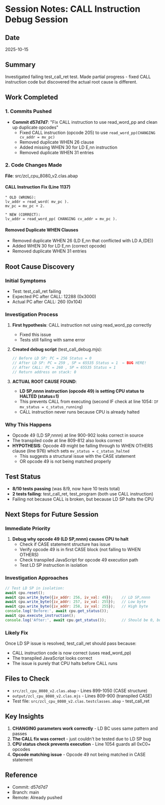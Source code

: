 # Session Notes: CALL Instruction Debug Session

## Date
2025-10-15

## Summary
Investigated failing test_call_ret test. Made partial progress - fixed CALL instruction code but discovered the actual root cause is different.

## Work Completed

### 1. Commits Pushed
- **Commit d57d7d7**: "Fix CALL instruction to use read_word_pp and clean up duplicate opcodes"
  - Fixed CALL instruction (opcode 205) to use `read_word_pp(CHANGING cv_addr = mv_pc)`
  - Removed duplicate WHEN 26 clause
  - Added missing WHEN 30 for LD E,nn instruction
  - Removed duplicate WHEN 31 entries

### 2. Code Changes Made
**File**: src/zcl_cpu_8080_v2.clas.abap

#### CALL Instruction Fix (Line 1137)
```abap
" OLD (WRONG):
lv_addr = read_word( mv_pc ).
mv_pc = mv_pc + 2.

" NEW (CORRECT):
lv_addr = read_word_pp( CHANGING cv_addr = mv_pc ).
```

#### Removed Duplicate WHEN Clauses
- Removed duplicate WHEN 26 (LD E,nn that conflicted with LD A,(DE))
- Added WHEN 30 for LD E,nn (correct opcode)
- Removed duplicate WHEN 31 entries

## Root Cause Discovery

### Initial Symptoms
- Test: test_call_ret failing
- Expected PC after CALL: 12288 (0x3000)
- Actual PC after CALL: 260 (0x104)

### Investigation Process
1. **First hypothesis**: CALL instruction not using read_word_pp correctly
   - Fixed this issue
   - Tests still failing with same error

2. **Created debug script** (test_call_debug.mjs):
   ```javascript
   // Before LD SP: PC = 256 Status = 0
   // After LD SP: PC = 259 , SP = 65535 Status = 1  ← BUG HERE!
   // After CALL: PC = 260 , SP = 65535 Status = 1
   // Return address on stack: 0
   ```

3. **ACTUAL ROOT CAUSE FOUND**:
   - **LD SP,nnnn instruction (opcode 49) is setting CPU status to HALTED (status=1)**
   - This prevents CALL from executing (second IF check at line 1054: `IF mv_status = c_status_running`)
   - CALL instruction never runs because CPU is already halted

### Why This Happens
- Opcode 49 (LD SP,nnnn) at line 900-902 looks correct in source
- The transpiled code at line 809-812 also looks correct
- **HYPOTHESIS**: Opcode 49 might be falling through to WHEN OTHERS clause (line 976) which sets `mv_status = c_status_halted`
  - This suggests a structural issue with the CASE statement
  - OR opcode 49 is not being matched properly

## Test Status
- **8/10 tests passing** (was 8/9, now have 10 tests total)
- **2 tests failing**: test_call_ret, test_program (both use CALL instruction)
- Failing not because CALL is broken, but because LD SP halts the CPU

## Next Steps for Future Session

### Immediate Priority
1. **Debug why opcode 49 (LD SP,nnnn) causes CPU to halt**
   - Check if CASE statement structure has issue
   - Verify opcode 49 is in first CASE block (not falling to WHEN OTHERS)
   - Check transpiled JavaScript for opcode 49 execution path
   - Test LD SP instruction in isolation

### Investigation Approaches
```javascript
// Test LD SP in isolation:
await cpu.reset();
await cpu.write_byte({iv_addr: 256, iv_val: 49});    // LD SP,nnnn
await cpu.write_byte({iv_addr: 257, iv_val: 255});   // Low byte
await cpu.write_byte({iv_addr: 258, iv_val: 255});   // High byte
console.log('Before:', await cpu.get_status());
await cpu.execute_instruction();
console.log('After:', await cpu.get_status());       // Should be 0, but is 1!
```

### Likely Fix
Once LD SP issue is resolved, test_call_ret should pass because:
- CALL instruction code is now correct (uses read_word_pp)
- The transpiled JavaScript looks correct
- The issue is purely that CPU halts before CALL runs

## Files to Check
- `src/zcl_cpu_8080_v2.clas.abap` - Lines 899-1050 (CASE structure)
- `output/zcl_cpu_8080_v2.clas.mjs` - Lines 809-900 (transpiled CASE)
- Test file: `src/zcl_cpu_8080_v2.clas.testclasses.abap` - test_call_ret

## Key Insights
1. **CHANGING parameters work correctly** - LD BC uses same pattern and passes
2. **The CALL fix was correct** - just couldn't be tested due to LD SP bug
3. **CPU status check prevents execution** - Line 1054 guards all 0xC0+ opcodes
4. **Opcode matching issue** - Opcode 49 not being matched in CASE statement

## Reference
- Commit: d57d7d7
- Branch: main
- Remote: Already pushed
